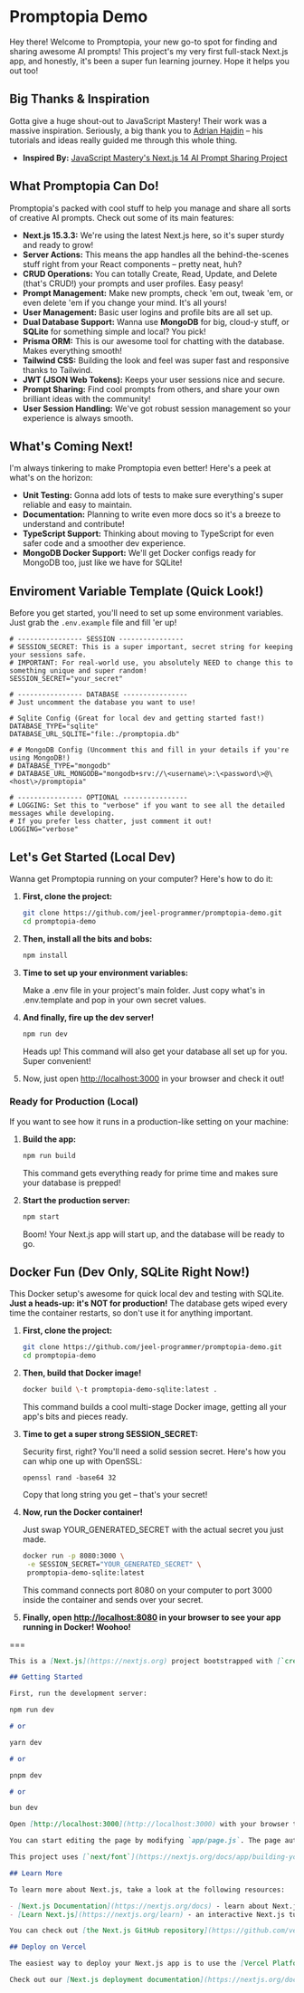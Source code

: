 # Promptopia Demo

Hey there! Welcome to Promptopia, your new go-to spot for finding and sharing awesome AI prompts! This project's my very first full-stack Next.js app, and honestly, it's been a super fun learning journey. Hope it helps you out too!

## Big Thanks & Inspiration

Gotta give a huge shout-out to JavaScript Mastery! Their work was a massive inspiration. Seriously, a big thank you to [Adrian Hajdin](https://www.youtube.com/watch?v=wm5gMKuwSYk) – his tutorials and ideas really guided me through this whole thing.

- **Inspired By:** [JavaScript Mastery's Next.js 14 AI Prompt Sharing Project](https://github.com/adrianhajdin/project_next_14_ai_prompt_sharing)

## What Promptopia Can Do!

Promptopia's packed with cool stuff to help you manage and share all sorts of creative AI prompts. Check out some of its main features:

- **Next.js 15.3.3:** We're using the latest Next.js here, so it's super sturdy and ready to grow!
- **Server Actions:** This means the app handles all the behind-the-scenes stuff right from your React components – pretty neat, huh?
- **CRUD Operations:** You can totally Create, Read, Update, and Delete (that's CRUD!) your prompts and user profiles. Easy peasy!
- **Prompt Management:** Make new prompts, check 'em out, tweak 'em, or even delete 'em if you change your mind. It's all yours!
- **User Management:** Basic user logins and profile bits are all set up.
- **Dual Database Support:** Wanna use **MongoDB** for big, cloud-y stuff, or **SQLite** for something simple and local? You pick!
- **Prisma ORM:** This is our awesome tool for chatting with the database. Makes everything smooth!
- **Tailwind CSS:** Building the look and feel was super fast and responsive thanks to Tailwind.
- **JWT (JSON Web Tokens):** Keeps your user sessions nice and secure.
- **Prompt Sharing:** Find cool prompts from others, and share your own brilliant ideas with the community!
- **User Session Handling:** We've got robust session management so your experience is always smooth.

## What's Coming Next!

I'm always tinkering to make Promptopia even better! Here's a peek at what's on the horizon:

- **Unit Testing:** Gonna add lots of tests to make sure everything's super reliable and easy to maintain.
- **Documentation:** Planning to write even more docs so it's a breeze to understand and contribute!
- **TypeScript Support:** Thinking about moving to TypeScript for even safer code and a smoother dev experience.
- **MongoDB Docker Support:** We'll get Docker configs ready for MongoDB too, just like we have for SQLite!

## Enviroment Variable Template (Quick Look!)

Before you get started, you'll need to set up some environment variables. Just grab the `.env.example` file and fill 'er up!

```
# ---------------- SESSION ----------------
# SESSION_SECRET: This is a super important, secret string for keeping your sessions safe.
# IMPORTANT: For real-world use, you absolutely NEED to change this to something unique and super random!
SESSION_SECRET="your_secret"

# ---------------- DATABASE ----------------
# Just uncomment the database you want to use!

# Sqlite Config (Great for local dev and getting started fast!)
DATABASE_TYPE="sqlite"
DATABASE_URL_SQLITE="file:./promptopia.db"

# # MongoDB Config (Uncomment this and fill in your details if you're using MongoDB!)
# DATABASE_TYPE="mongodb"
# DATABASE_URL_MONGODB="mongodb+srv://\<username\>:\<password\>@\<host\>/promptopia"

# ---------------- OPTIONAL ----------------
# LOGGING: Set this to "verbose" if you want to see all the detailed messages while developing.
# If you prefer less chatter, just comment it out!
LOGGING="verbose"
```

## **Let's Get Started (Local Dev)**

Wanna get Promptopia running on your computer? Here's how to do it:

1. **First, clone the project:**

   ```bash
   git clone https://github.com/jeel-programmer/promptopia-demo.git
   cd promptopia-demo
   ```

2. **Then, install all the bits and bobs:**

   ```bash
   npm install
   ```

3. **Time to set up your environment variables:**

   Make a .env file in your project's main folder. Just copy what's in .env.template and pop in your own secret values.

4. **And finally, fire up the dev server!**

   ```bash
   npm run dev
   ```

   Heads up! This command will also get your database all set up for you. Super convenient!

5. Now, just open [http://localhost:3000](http://localhost:3000) in your browser and check it out!

### Ready for Production (Local)

If you want to see how it runs in a production-like setting on your machine:

1. **Build the app:**

   ```bash
   npm run build
   ```

   This command gets everything ready for prime time and makes sure your database is prepped\!

2. **Start the production server:**

   ```bash
   npm start
   ```

   Boom! Your Next.js app will start up, and the database will be ready to go.

## Docker Fun (Dev Only, SQLite Right Now!)

This Docker setup's awesome for quick local dev and testing with SQLite. **Just a heads-up: it's NOT for production!** The database gets wiped every time the container restarts, so don't use it for anything important.

1. **First, clone the project:**

   ```bash
   git clone https://github.com/jeel-programmer/promptopia-demo.git
   cd promptopia-demo
   ```

2. **Then, build that Docker image\!**

   ```bash
   docker build \-t promptopia-demo-sqlite:latest .
   ```

   This command builds a cool multi-stage Docker image, getting all your app's bits and pieces ready.

3. **Time to get a super strong SESSION_SECRET:**

   Security first, right? You'll need a solid session secret. Here's how you can whip one up with OpenSSL:

   ```
   openssl rand -base64 32
   ```

   Copy that long string you get – that's your secret!

4. **Now, run the Docker container!**

   Just swap YOUR_GENERATED_SECRET with the actual secret you just made.

   ```bash
   docker run -p 8080:3000 \
    -e SESSION_SECRET="YOUR_GENERATED_SECRET" \
    promptopia-demo-sqlite:latest
   ```

   This command connects port 8080 on your computer to port 3000 inside the container and sends over your secret.

5. **Finally, open [http://localhost:8080](http://localhost:8080) in your browser to see your app running in Docker! Woohoo!**

===

```md
This is a [Next.js](https://nextjs.org) project bootstrapped with [`create-next-app`](https://github.com/vercel/next.js/tree/canary/packages/create-next-app).

## Getting Started

First, run the development server:

npm run dev

# or

yarn dev

# or

pnpm dev

# or

bun dev

Open [http://localhost:3000](http://localhost:3000) with your browser to see the result.

You can start editing the page by modifying `app/page.js`. The page auto-updates as you edit the file.

This project uses [`next/font`](https://nextjs.org/docs/app/building-your-application/optimizing/fonts) to automatically optimize and load [Geist](https://vercel.com/font), a new font family for Vercel.

## Learn More

To learn more about Next.js, take a look at the following resources:

- [Next.js Documentation](https://nextjs.org/docs) - learn about Next.js features and API.
- [Learn Next.js](https://nextjs.org/learn) - an interactive Next.js tutorial.

You can check out [the Next.js GitHub repository](https://github.com/vercel/next.js) - your feedback and contributions are welcome!

## Deploy on Vercel

The easiest way to deploy your Next.js app is to use the [Vercel Platform](https://vercel.com/new?utm_medium=default-template&filter=next.js&utm_source=create-next-app&utm_campaign=create-next-app-readme) from the creators of Next.js.

Check out our [Next.js deployment documentation](https://nextjs.org/docs/app/building-your-application/deploying) for more details.
```
